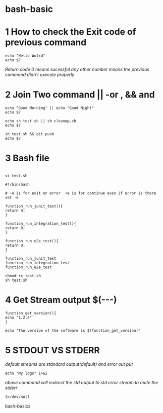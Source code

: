 # bash-basic
# 1 How to check the Exit code of previous command

```shell
echo "Hello Wolrd"
echo $?
```
*Return code 0 means sucessful any other number means the previous command didn't execute properly* 

# 2  Join Two command || -or , && and

```shell
echo "Good Morning" || echo "Good Night"
echo $?
```

```shell
echo sh test.sh || sh cleanup.sh
echo $?
```

```shell
sh test.sh && git push
echo $?
```

# 3 Bash file 

```shell

vi test.sh
```
```shell
#!/bin/bash

# -e is for exit on error  +e is for continue even if error is there
set -e 

function_run_junit_test(){
return 0;
}

function_run_integration_test(){
return 0;
}

function_run_e2e_test(){
return 0;
}

function_run_junit_test
function_run_integration_test
function_run_e2e_test

```
```shell
chmod +x test.sh
sh test.sh
```
# 4 Get Stream output  $(---)
```shell
function_get_version(){
echo "1.2.4"
}

echo "The version of the software is $(function_get_version)"
```
# 5 STDOUT VS STDERR

*default streams are standard output(default) and error out put*
```shell
echo "My logs" 1>&2 
```
*above command will redirect the std output to std error stream*
*to mute the stderr* 

```shell
2>/dev/null 
```


bash-basics
